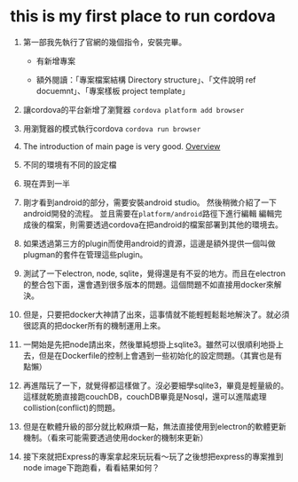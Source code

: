 # this is my first place to run cordova

1. 第一部我先執行了官網的幾個指令，安裝完畢。

    * 有新增專案

    * 額外閱讀：「專案檔案結構 Directory structure」、「文件說明 ref docuemnt」、「專案樣板 project template」

2. 讓cordova的平台新增了瀏覽器
`cordova platform add browser`
3. 用瀏覽器的模式執行cordova
`cordova run browser`

4. The introduction of main page is very good.
[Overview](https://goo.gl/dkFDKK)

5. 不同的環境有不同的設定檔

6. 現在弄到一半

7. 剛才看到android的部分，需要安裝android studio。
然後稍微介紹了一下android開發的流程。
並且需要在`platform/android`路徑下進行編輯
編輯完成後的檔案，則需要透過cordova在把android的檔案部署到其他的環境去。

8. 如果透過第三方的plugin而使用android的資源，這邊是額外提供一個叫做plugman的套件在管理這些plugin。

9. 測試了一下electron, node, sqlite，覺得還是有不妥的地方。而且在electron的整合包下面，還會遇到很多版本的問題。這個問題不如直接用docker來解決。

10. 但是，只要把docker大神請了出來，這事情就不能輕輕鬆鬆地解決了。就必須很認真的把docker所有的機制運用上來。

11. 一開始是先把node請出來，然後單純想掛上sqlite3。雖然可以很順利地掛上去，但是在Dockerfile的控制上會遇到一些初始化的設定問題。（其實也是有點懶）

12. 再進階玩了一下，就覺得都這樣做了。沒必要細學sqlite3，畢竟是輕量級的。這樣就乾脆直接跑couchDB，couchDB畢竟是Nosql，還可以進階處理collistion(conflict)的問題。

13. 但是在軟體升級的部分就比較麻煩一點，無法直接使用到electron的軟體更新機制。（看來可能需要透過使用docker的機制來更新）

14. 接下來就把Express的專案拿起來玩玩看～玩了之後想把express的專案推到node image下跑跑看，看看結果如何？